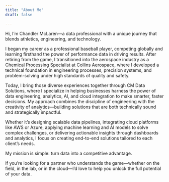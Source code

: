 ```yaml
---
title: "About Me"
draft: false

---
```



Hi, I’m Chandler McLaren—a data professional with a unique journey that blends athletics, engineering, and technology.

I began my career as a professional baseball player, competing globally and learning firsthand the power of performance data in driving results. After retiring from the game, I transitioned into the aerospace industry as a Chemical Processing Specialist at Collins Aerospace, where I developed a technical foundation in engineering processes, precision systems, and problem-solving under high standards of quality and safety.

Today, I bring those diverse experiences together through CM Data Solutions, where I specialize in helping businesses harness the power of data engineering, analytics, AI, and cloud integration to make smarter, faster decisions. My approach combines the discipline of engineering with the creativity of analytics—building solutions that are both technically sound and strategically impactful.

Whether it’s designing scalable data pipelines, integrating cloud platforms like AWS or Azure, applying machine learning and AI models to solve complex challenges, or delivering actionable insights through dashboards and analytics, I focus on creating end-to-end solutions tailored to each client’s needs.

My mission is simple: turn data into a competitive advantage.

If you’re looking for a partner who understands the game—whether on the field, in the lab, or in the cloud—I’d love to help you unlock the full potential of your data.

